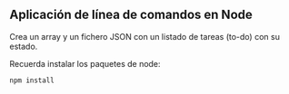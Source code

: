 ## Aplicación de línea de comandos en Node

Crea un array y un fichero JSON con un listado de tareas (to-do) con su estado.

Recuerda instalar los paquetes de node:

```
npm install
```

